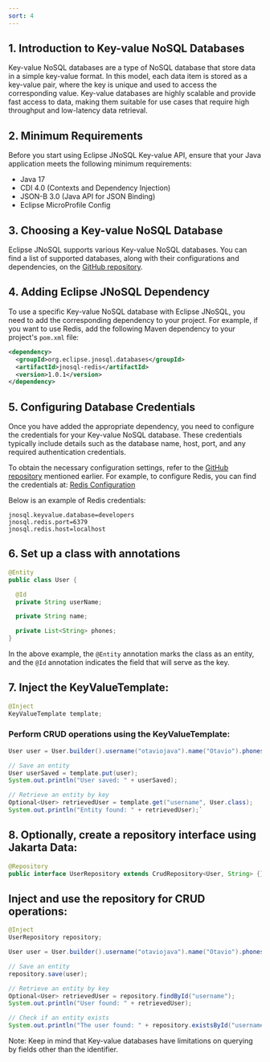```yaml
---
sort: 4
---
```


## 1. Introduction to Key-value NoSQL Databases

Key-value NoSQL databases are a type of NoSQL database that store data in a simple key-value format. In this model, each data item is stored as a key-value pair, where the key is unique and used to access the corresponding value. Key-value databases are highly scalable and provide fast access to data, making them suitable for use cases that require high throughput and low-latency data retrieval.

## 2. Minimum Requirements

Before you start using Eclipse JNoSQL Key-value API, ensure that your Java application meets the following minimum requirements:

-   Java 17
-   CDI 4.0 (Contexts and Dependency Injection)
-   JSON-B 3.0 (Java API for JSON Binding)
-   Eclipse MicroProfile Config

## 3. Choosing a Key-value NoSQL Database

Eclipse JNoSQL supports various Key-value NoSQL databases. You can find a list of supported databases, along with their configurations and dependencies, on the [GitHub repository](https://github.com/eclipse/jnosql-databases).

## 4. Adding Eclipse JNoSQL Dependency

To use a specific Key-value NoSQL database with Eclipse JNoSQL, you need to add the corresponding dependency to your project. For example, if you want to use Redis, add the following Maven dependency to your project's `pom.xml` file:

```xml
<dependency>
  <groupId>org.eclipse.jnosql.databases</groupId>
  <artifactId>jnosql-redis</artifactId>
  <version>1.0.1</version>
</dependency>
```

## 5. Configuring Database Credentials

Once you have added the appropriate dependency, you need to configure the credentials for your Key-value NoSQL database. These credentials typically include details such as the database name, host, port, and any required authentication credentials.

To obtain the necessary configuration settings, refer to the [GitHub repository](https://github.com/eclipse/jnosql-databases) mentioned earlier. For example, to configure Redis, you can find the credentials at: [Redis Configuration](https://github.com/eclipse/jnosql-databases#redis)

Below is an example of Redis credentials:


```properties
jnosql.keyvalue.database=developers
jnosql.redis.port=6379
jnosql.redis.host=localhost
```

## 6. Set up a class with annotations

```java
@Entity
public class User {

  @Id
  private String userName;

  private String name;

  private List<String> phones;
}
```

In the above example, the `@Entity` annotation marks the class as an entity, and the `@Id` annotation indicates the field that will serve as the key.

## 7. Inject the KeyValueTemplate:

```java
@Inject
KeyValueTemplate template; 
```

### Perform CRUD operations using the KeyValueTemplate:

```java
User user = User.builder().username("otaviojava").name("Otavio").phones(Arrays.asList("234", "432")).build();

// Save an entity
User userSaved = template.put(user);
System.out.println("User saved: " + userSaved);

// Retrieve an entity by key
Optional<User> retrievedUser = template.get("username", User.class);
System.out.println("Entity found: " + retrievedUser);` 
```

## 8. Optionally, create a repository interface using Jakarta Data:


```java
@Repository
public interface UserRepository extends CrudRepository<User, String> {}
```

## Inject and use the repository for CRUD operations:


```java
@Inject
UserRepository repository;

User user = User.builder().username("otaviojava").name("Otavio").phones(Arrays.asList("234", "432")).build();

// Save an entity
repository.save(user);

// Retrieve an entity by key
Optional<User> retrievedUser = repository.findById("username");
System.out.println("User found: " + retrievedUser);

// Check if an entity exists
System.out.println("The user found: " + repository.existsById("username"));
```

Note: Keep in mind that Key-value databases have limitations on querying by fields other than the identifier.